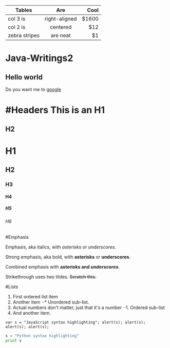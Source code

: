| Tables        | Are           | Cool  |
| ------------- |:-------------:| -----:|
| col 3 is      | right-aligned | $1600 |
| col 2 is      | centered      |   $12 |
| zebra stripes | are neat      |    $1 |


# Java-Writings2

## Hello world
Do you want me to [google](https://wwww.google.com)

#Headers
This is an H1
=============

H2
----

# H1
## H2
### H3
#### H4
##### H5
###### H6

#Emphasis

Emphasis, aka italics, with *asterisks* or _underscores_.

Strong emphasis, aka bold, with **asterisks** or __underscores__.

Combined emphasis with **asterisks and _underscores_**.

Strikethrough uses two tildes. ~~Scratch this.~~

#Lists
1. First ordered list item
2. Another item
⋅⋅* Unordered sub-list. 
1. Actual numbers don't matter, just that it's a number
⋅⋅1. Ordered sub-list
4. And another item.

`
var s = "JavaScript syntax highlighting";
alert(s);
alert(s);
alert(s);
alert(s);
`

```python
s = "Python syntax highlighting"
print s
```
